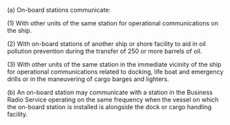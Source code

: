 (a) On-board stations communicate:

(1) With other units of the same station for operational communications on the ship.

(2) With on-board stations of another ship or shore facility to aid in oil pollution prevention during the transfer of 250 or more barrels of oil.

(3) With other units of the same station in the immediate vicinity of the ship for operational communications related to docking, life boat and emergency drills or in the maneuvering of cargo barges and lighters.

(b) An on-board station may communicate with a station in the Business Radio Service operating on the same frequency when the vessel on which the on-board station is installed is alongside the dock or cargo handling facility.

